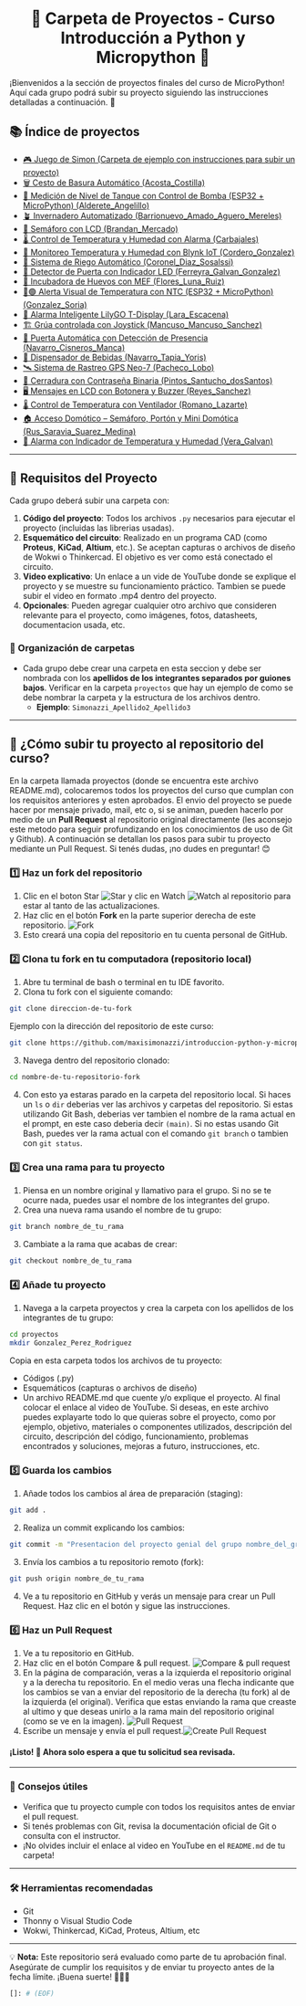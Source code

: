 <div align="center">
  <h1>📂 Carpeta de Proyectos - Curso Introducción a Python y Micropython 🐍</h1>
</div>

¡Bienvenidos a la sección de proyectos finales del curso de MicroPython! Aquí cada grupo podrá subir su proyecto siguiendo las instrucciones detalladas a continuación. 🎉

## 📚 Índice de proyectos
- [🎮 Juego de Simon (Carpeta de ejemplo con instrucciones para subir un proyecto)](./Simonazzi_Apellido2_Apellido3/README.md)
- [🗑️ Cesto de Basura Automático (Acosta_Costilla)](./Acosta_Costilla/README.md)
- [🚰 Medición de Nivel de Tanque con Control de Bomba (ESP32 + MicroPython) (Alderete_Angelillo)](./Alderete_Angelillo/README.md)
- [🪴 Invernadero Automatizado (Barrionuevo_Amado_Aguero_Mereles)](./Barrionuevo_Amado_Aguero_Aguero_Mereles/readme.md)
- [🚦 Semáforo con LCD (Brandan_Mercado)](./Brandan_Mercado/README.md)
- [🌡️ Control de Temperatura y Humedad con Alarma (Carbajales)](./Carbajales/README.md)
- [📡 Monitoreo Temperatura y Humedad con Blynk IoT (Cordero_Gonzalez)](./Cordero_Gonzalez/README.md)
- [🌱 Sistema de Riego Automático (Coronel_Diaz_Sosalssi)](./Coronel_Diaz_Sosalssi/README.md)
- [🚪 Detector de Puerta con Indicador LED (Ferreyra_Galvan_Gonzalez)](./Ferreyra_Galvan_Gonzalez/README.md)
- [🥚 Incubadora de Huevos con MEF (Flores_Luna_Ruiz)](./Flores_Luna_Ruiz/README.md)
- [🔴🟢 Alerta Visual de Temperatura con NTC (ESP32 + MicroPython) (Gonzalez_Soria)](./Gonzalez_Soria/README.md)
- [📡 Alarma Inteligente LilyGO T-Display (Lara_Escacena)](./Lara_Escacena/README.md)
- [🏗️ Grúa controlada con Joystick (Mancuso_Mancuso_Sanchez)](./Mancuso_Mancuso_Sanchez/README.md)
- [🚪 Puerta Automática con Detección de Presencia (Navarro_Cisneros_Manca)](./Navarro_Cisneros_Manca/README.md)
- [🥤 Dispensador de Bebidas (Navarro_Tapia_Yoris)](./Navarro_Tapia_Yoris/README.md)
- [🛰️ Sistema de Rastreo GPS Neo-7 (Pacheco_Lobo)](./Pacheco_Lobo/README.md)
- [🔐 Cerradura con Contraseña Binaria (Pintos_Santucho_dosSantos)](./Pintos_Santucho_dosSantos/README.md)
- [🖥️ Mensajes en LCD con Botonera y Buzzer (Reyes_Sanchez)](./Reyes_Sanchez/README.md)
- [🌡️ Control de Temperatura con Ventilador (Romano_Lazarte)](./Romano_Lazarte/README.md)
- [🏠 Acceso Domótico – Semáforo, Portón y Mini Domótica (Rus_Saravia_Suarez_Medina)](./Rus_Saravia_Suarez_Medina/README.md)
- [🔔 Alarma con Indicador de Temperatura y Humedad (Vera_Galvan)](./Vera_Galvan/README.md)

---

## 📝 Requisitos del Proyecto

Cada grupo deberá subir una carpeta con:

1. **Código del proyecto**: Todos los archivos `.py` necesarios para ejecutar el proyecto (incluidas las librerias usadas).
2. **Esquemático del circuito**: Realizado en un programa CAD (como **Proteus**, **KiCad**, **Altium**, etc.). Se aceptan capturas o archivos de diseño de Wokwi o Thinkercad. El objetivo es ver como está conectado el circuito.
3. **Video explicativo**: Un enlace a un vide de YouTube donde se explique el proyecto y se muestre su funcionamiento práctico. Tambien se puede subir el video en formato .mp4 dentro del proyecto.
4. **Opcionales**: Pueden agregar cualquier otro archivo que consideren relevante para el proyecto, como imágenes, fotos, datasheets, documentacion usada, etc.

### 📁 Organización de carpetas
- Cada grupo debe crear una carpeta en esta seccion y debe ser nombrada con los **apellidos de los integrantes separados por guiones bajos**. Verificar en la carpeta `proyectos` que hay un ejemplo de como se debe nombrar la carpeta y la estructura de los archivos dentro.
  - **Ejemplo**: `Simonazzi_Apellido2_Apellido3`

---

## 🚀 ¿Cómo subir tu proyecto al repositorio del curso?

En la carpeta llamada proyectos (donde se encuentra este archivo README.md), colocaremos todos los proyectos del curso que cumplan con los requisitos anteriores y esten aprobados. El envio del proyecto se puede hacer por mensaje privado, mail, etc o, si se animan, pueden hacerlo por medio de un **Pull Request** al repositorio original directamente (les aconsejo este metodo para seguir profundizando en los conocimientos de uso de Git y Github). A continuación se detallan los pasos para subir tu proyecto mediante un Pull Request. Si tenés dudas, ¡no dudes en preguntar! 😊

### 1️⃣ Haz un fork del repositorio
1. Clic en el boton Star ![Star](./imagenes/star.png) y clic en Watch ![Watch](./imagenes/watch.png) al repositorio para estar al tanto de las actualizaciones.
2. Haz clic en el botón **Fork** en la parte superior derecha de este repositorio. ![Fork](./imagenes/fork.png)
3. Esto creará una copia del repositorio en tu cuenta personal de GitHub.


### 2️⃣ Clona tu fork en tu computadora (repositorio local)
1. Abre tu terminal de bash o terminal en tu IDE favorito.  
2. Clona tu fork con el siguiente comando:  
```bash
git clone direccion-de-tu-fork
```
Ejemplo con la dirección del repositorio de este curso:
```bash
git clone https://github.com/maxisimonazzi/introduccion-python-y-micropython-utnfrt.git
```
3. Navega dentro del repositorio clonado:
```bash
cd nombre-de-tu-repositorio-fork
```
4. Con esto ya estaras parado en la carpeta del repositorio local. Si haces un `ls` o `dir` deberias ver las archivos y carpetas del repositorio. Si estas utilizando Git Bash, deberias ver tambien el nombre de la rama actual en el prompt, en este caso deberia decir `(main)`. Si no estas usando Git Bash, puedes ver la rama actual con el comando `git branch` o tambien con `git status`.

### 3️⃣ Crea una rama para tu proyecto
1. Piensa en un nombre original y llamativo para el grupo. Si no se te ocurre nada, puedes usar el nombre de los integrantes del grupo.
2. Crea una nueva rama usando el nombre de tu grupo:
```bash
git branch nombre_de_tu_rama
```
3. Cambiate a la rama que acabas de crear:
```bash
git checkout nombre_de_tu_rama
```

### 4️⃣ Añade tu proyecto

1. Navega a la carpeta proyectos y crea la carpeta con los apellidos de los integrantes de tu grupo:
```bash
cd proyectos
mkdir Gonzalez_Perez_Rodriguez
```
Copia en esta carpeta todos los archivos de tu proyecto:
- Códigos (.py)
- Esquemáticos (capturas o archivos de diseño)
- Un archivo README.md que cuente y/o explique el proyecto. Al final colocar el enlace al video de YouTube. Si deseas, en este archivo puedes explayarte todo lo que quieras sobre el proyecto, como por ejemplo, objetivo, materiales o componentes utilizados, descripción del circuito, descripción del código, funcionamiento, problemas encontrados y soluciones, mejoras a futuro, instrucciones, etc.


### 5️⃣ Guarda los cambios
1. Añade todos los cambios al área de preparación (staging):
```bash
git add .
```
2. Realiza un commit explicando los cambios:
```bash
git commit -m "Presentacion del proyecto genial del grupo nombre_del_grupo"
```
3. Envía los cambios a tu repositorio remoto (fork):
```bash
git push origin nombre_de_tu_rama
```
4. Ve a tu repositorio en GitHub y verás un mensaje para crear un Pull Request. Haz clic en el botón y sigue las instrucciones.


### 6️⃣ Haz un Pull Request

1. Ve a tu repositorio en GitHub.
2. Haz clic en el botón Compare & pull request. ![Compare & pull request](./imagenes/compare.png)
3. En la página de comparación, veras a la izquierda el repositorio original y a la derecha tu repositorio. En el medio veras una flecha indicante que los cambios se van a enviar del repositorio de la derecha (tu fork) al de la izquierda (el original). Verifica que estas enviando la rama que creaste al ultimo y que deseas unirlo a la rama main del repositorio original (como se ve en la imagen).
![Pull Request](./imagenes/pull-request.png)
4. Escribe un mensaje y envía el pull request.![Create Pull Request](./imagenes/create-pr.png)

#### ¡Listo! 🎉 Ahora solo espera a que tu solicitud sea revisada.

---

### 🌟 Consejos útiles

- Verifica que tu proyecto cumple con todos los requisitos antes de enviar el pull request.
- Si tenés problemas con Git, revisa la documentación oficial de Git o consulta con el instructor.
- ¡No olvides incluir el enlace al video en YouTube en el ```README.md``` de tu carpeta!

---

### 🛠 Herramientas recomendadas

- Git
- Thonny o Visual Studio Code
- Wokwi, Thinkercad, KiCad, Proteus, Altium, etc

---

💡 **Nota:** Este repositorio será evaluado como parte de tu aprobación final. Asegúrate de cumplir los requisitos y de enviar tu proyecto antes de la fecha límite. ¡Buena suerte! 🚀🎉🚀

```bash
[]: # (EOF)
```
